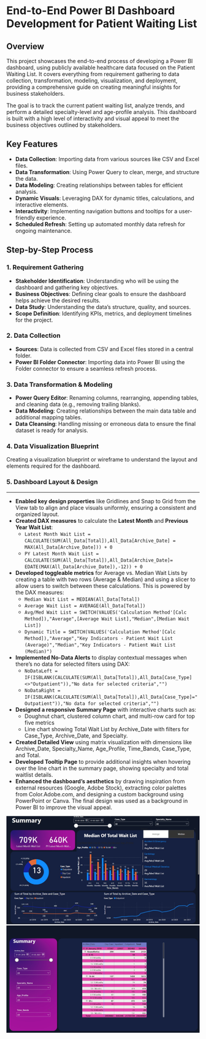 # End-to-End Power BI Dashboard Development for Patient Waiting List

## Overview

This project showcases the end-to-end process of developing a Power BI dashboard, using publicly available healthcare data focused on the Patient Waiting List. It covers everything from requirement gathering to data collection, transformation, modeling, visualization, and deployment, providing a comprehensive guide on creating meaningful insights for business stakeholders.

The goal is to track the current patient waiting list, analyze trends, and perform a detailed specialty-level and age-profile analysis. This dashboard is built with a high level of interactivity and visual appeal to meet the business objectives outlined by stakeholders.

## Key Features

- **Data Collection**: Importing data from various sources like CSV and Excel files.
- **Data Transformation**: Using Power Query to clean, merge, and structure the data.
- **Data Modeling**: Creating relationships between tables for efficient analysis.
- **Dynamic Visuals**: Leveraging DAX for dynamic titles, calculations, and interactive elements.
- **Interactivity**: Implementing navigation buttons and tooltips for a user-friendly experience.
- **Scheduled Refresh**: Setting up automated monthly data refresh for ongoing maintenance.

## Step-by-Step Process

### 1. Requirement Gathering

- **Stakeholder Identification**: Understanding who will be using the dashboard and gathering key objectives.
- **Business Objectives**: Defining clear goals to ensure the dashboard helps achieve the desired results.
- **Data Study**: Understanding the data’s structure, quality, and sources.
- **Scope Definition**: Identifying KPIs, metrics, and deployment timelines for the project.

### 2. Data Collection

- **Sources**: Data is collected from CSV and Excel files stored in a central folder.
- **Power BI Folder Connector**: Importing data into Power BI using the Folder connector to ensure a seamless refresh process.

### 3. Data Transformation & Modeling

- **Power Query Editor**: Renaming columns, rearranging, appending tables, and cleaning data (e.g., removing trailing blanks).
- **Data Modeling**: Creating relationships between the main data table and additional mapping tables.
- **Data Cleansing**: Handling missing or erroneous data to ensure the final dataset is ready for analysis.

### 4. Data Visualization Blueprint

Creating a visualization blueprint or wireframe to understand the layout and elements required for the dashboard.

### 5. Dashboard Layout & Design

---

- **Enabled key design properties** like Gridlines and Snap to Grid from the View tab to align and place visuals uniformly, ensuring a consistent and organized layout.
- **Created DAX measures** to calculate the **Latest Month** and **Previous Year Wait List**:
  - `Latest Month Wait List = CALCULATE(SUM(All_Data[Total]),All_Data[Archive_Date] = MAX(All_Data[Archive_Date])) + 0`
  - `PY Latest Month Wait List = CALCULATE(SUM(All_Data[Total]),All_Data[Archive_Date]= EDATE(MAX(All_Data[Archive_Date]),-12)) + 0`
- **Developed toggleable metrics** for Average vs. Median Wait Lists by creating a table with two rows (Average & Median) and using a slicer to allow users to switch between these calculations. This is powered by the DAX measures:
  - `Median Wait List = MEDIAN(All_Data[Total])`
  - `Average Wait List = AVERAGE(All_Data[Total])`
  - `Avg/Med Wait List = SWITCH(VALUES('Calculation Method'[Calc Method]),"Average",[Average Wait List],"Median",[Median Wait List])`
  - `Dynamic Title = SWITCH(VALUES('Calculation Method'[Calc Method]),"Average","Key Indicators - Patient Wait List (Average)","Median","Key Indicators - Patient Wait List (Median)")`
- **Implemented No-Data Alerts** to display contextual messages when there’s no data for selected filters using DAX:
  - `NoDataLeft = IF(ISBLANK(CALCULATE(SUM(All_Data[Total]),All_Data[Case_Type]<>"Outpatient")),"No data for selected criteria","")`
  - `NoDataRight = IF(ISBLANK(CALCULATE(SUM(All_Data[Total]),All_Data[Case_Type]="Outpatient")),"No data for selected criteria","")`
- **Designed a responsive Summary Page** with interactive charts such as:
  - Doughnut chart, clustered column chart, and multi-row card for top five metrics
  - Line chart showing Total Wait List by Archive_Date with filters for Case_Type, Archive_Date, and Specialty.
- **Created Detailed View** using matrix visualization with dimensions like Archive_Date, Specialty_Name, Age_Profile, Time_Bands, Case_Type, and Total.
- **Developed Tooltip Page** to provide additional insights when hovering over the line chart in the summary page, showing specialty and total waitlist details.
- **Enhanced the dashboard’s aesthetics** by drawing inspiration from external resources (Google, Adobe Stock), extracting color palettes from Color.Adobe.com, and designing a custom background using PowerPoint or Canva. The final design was used as a background in Power BI to improve the visual appeal.

![Patient Waiting List Dashboard](hospital_sheet1.jpg)
![Patient Waiting List Dashboard](hospital_sheet2.jpg)



